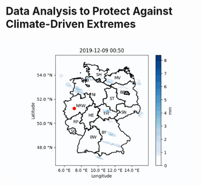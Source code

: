 # Data Analysis to Protect Against Climate-Driven Extremes

![Radar Animation](results/radar_data.gif)
